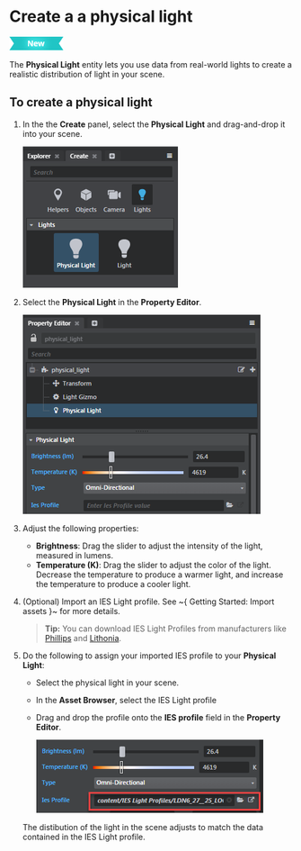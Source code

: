 # Create a a physical light

[![NEW](../../../images/new.png "What else is new in v1.9?")](../../../release_notes/readme_1.9.html)

The **Physical Light** entity lets you use data from real-world lights to create a realistic distribution of light in your scene.

## To create a physical light

1. In the the **Create** panel, select the **Physical Light** and drag-and-drop it into your scene.

	![](../../../images/physical_light_create.png)

2. Select the **Physical Light** in the **Property Editor**.

	![](../../../images/physical_light_property_ed.png)

3. Adjust the following properties:
  	- **Brightness**: Drag the slider to adjust the intensity of the light, measured in lumens.
  	- **Temperature (K)**: Drag the slider to adjust the color of the light. Decrease the temperature to produce a warmer light, and increase the temperature to produce a cooler light.

4. (Optional) Import an IES Light profile. See ~{ Getting Started: Import assets }~ for more details.

	>**Tip:** You can download IES Light Profiles from manufacturers like [Phillips](http://www.usa.lighting.philips.com/support/support/literature/photometric-data) and [Lithonia](http://lithonia.com/photometrics.aspx).

5. Do the following to assign your imported IES profile to your **Physical Light**:
  	- Select the physical light in your scene.
  	- In the **Asset Browser**, select the IES Light profile
  	- Drag and drop the profile onto the **IES profile** field in the **Property Editor**.

  		![](../../../images/physical_light_property_ed_ies.png)

  	The distibution of the light in the scene adjusts to match the data contained in the IES Light profile.

